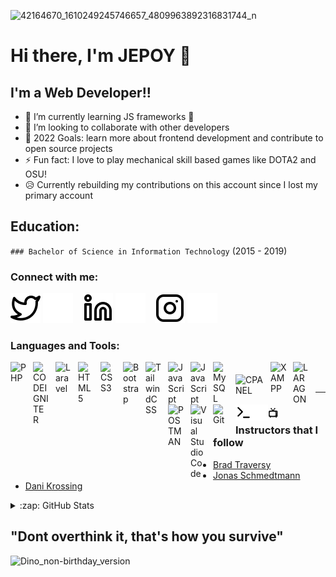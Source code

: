 ![42164670_1610249245746657_4809963892316831744_n](https://user-images.githubusercontent.com/39158843/172087193-5da14d5d-899d-4f96-89c4-6ea8011e384a.jpg)

# Hi there, I'm JEPOY 👋

## I'm a Web Developer!!

- 🌱 I’m currently learning JS frameworks 🤣
- 👯 I’m looking to collaborate with other developers
- 🥅 2022 Goals: learn more about frontend development and contribute to open source projects
- ⚡ Fun fact: I love to play mechanical skill based games like DOTA2 and OSU!
- 😥 Currently rebuilding my contributions on this account since I lost my primary account

## Education:
`### Bachelor of Science in Information Technology` (2015 - 2019)

### Connect with me:

[![website](./img/twitter-light.svg)](https://twitter.com/JepoyStringify#gh-light-mode-only)
[![website](./img/twitter-dark.svg)](https://twitter.com/JepoyStringify#gh-dark-mode-only)
&nbsp;&nbsp;
[![website](./img/linkedin-light.svg)](www.linkedin.com/in/jepoy-factoran#gh-light-mode-only)
[![website](./img/linkedin-dark.svg)](www.linkedin.com/in/jepoy-factoran#gh-dark-mode-only)
&nbsp;&nbsp;
[![website](./img/instagram-light.svg)](https://www.instagram.com/jepoystringify/#gh-light-mode-only)
[![website](./img/instagram-dark.svg)](https://www.instagram.com/jepoystringify/#gh-dark-mode-only)

### Languages and Tools:
<img align="left" alt="PHP" width="26px" src="https://cdn.jsdelivr.net/gh/devicons/devicon/icons/php/php-original.svg" style="padding-right:10px;" />
<img align="left" alt="CODEIGNITER" width="26px" src="https://cdn.worldvectorlogo.com/logos/codeigniter.svg" style="padding-right:10px;" />
<img align="left" alt="Laravel" width="26px" src="https://cdn.worldvectorlogo.com/logos/laravel-2.svg" style="padding-right:10px;" />
<img align="left" alt="HTML5" width="26px" src="https://cdn.jsdelivr.net/gh/devicons/devicon/icons/html5/html5-original.svg" style="padding-right:10px;" />
<img align="left" alt="CSS3" width="26px" src="https://cdn.jsdelivr.net/gh/devicons/devicon/icons/css3/css3-original.svg" style="padding-right:10px;" />
<img align="left" alt="Bootstrap" width="26px" src="https://cdn.jsdelivr.net/gh/devicons/devicon/icons/bootstrap/bootstrap-original.svg" style="padding-right:10px;" />
<img align="left" alt="TailwindCSS" width="26px" src="https://cdn.jsdelivr.net/gh/devicons/devicon/icons/tailwindcss/tailwindcss-plain.svg" style="padding-right:10px;" />
<img align="left" alt="JavaScript" width="26px" src="https://cdn.jsdelivr.net/gh/devicons/devicon/icons/javascript/javascript-original.svg" style="padding-right:10px;" />
<img align="left" alt="JavaScript" width="26px" src="https://cdn.worldvectorlogo.com/logos/react-2.svg" style="padding-right:10px;" />
<img align="left" alt="MySQL" width="26px" src="https://cdn.jsdelivr.net/gh/devicons/devicon/icons/mysql/mysql-original.svg" style="padding-right:10px;" />
<img align="left" alt="CPANEL" width="46px" src="https://cdn.worldvectorlogo.com/logos/cpanel.svg" style="padding-right:10px;margin-top:20px" />
<img align="left" alt="XAMPP" width="26px" src="https://cdn.worldvectorlogo.com/logos/xampp.svg" style="padding-right:10px;" />
<img align="left" alt="LARAGON" width="26px" src="https://cdn.worldvectorlogo.com/logos/laragon.svg" style="padding-right:10px;" />
<img align="left" alt="POSTMAN" width="26px" src="https://cdn.worldvectorlogo.com/logos/postman.svg" style="padding-right:10px;" />
<img align="left" alt="Visual Studio Code" width="26px" src="https://cdn.jsdelivr.net/gh/devicons/devicon/icons/vscode/vscode-original.svg" style="padding-right:10px;" />
<img align="left" alt="Git" width="26px" src="https://cdn.jsdelivr.net/gh/devicons/devicon/icons/git/git-original.svg" style="padding-right:10px;" />
<img align="left" alt="Terminal" width="26px" src="./img/terminal-light.svg/#gh-light-mode-only" />
<img align="left" alt="Terminal" width="26px" src="./img/terminal-dark.svg/#gh-dark-mode-only" />

<br />
<br />

---

### 📺 Instructors that I follow

- [Brad Traversy](https://github.com/bradtraversy)
- [Jonas Schmedtmann](https://github.com/jonasschmedtmann)
- [Dani Krossing](https://www.youtube.com/c/TheCharmefis)

<details>
  <summary>:zap: GitHub Stats</summary>

  <img align="left" alt="My Stats" src="https://github-readme-stats.vercel.app/api?username=JepoySanity&show_icons=true&hide_border=false&title_color=ff652f&icon_color=FFE400&bg_color=09131B&text_color=ffffff&border_color=0c1a25" />
  <br />
  <br />
</details>

## "Dont overthink it, that's how you survive"
![Dino_non-birthday_version](https://user-images.githubusercontent.com/39158843/172274664-7ac9dfc9-fefe-4e2b-96f3-b41f81a19899.gif)

